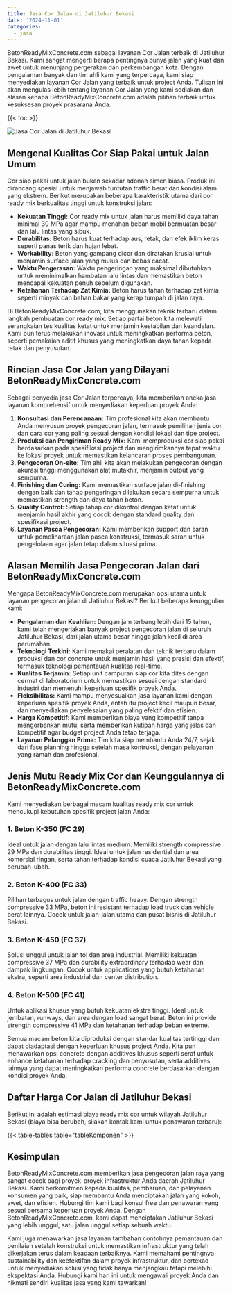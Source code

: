 ```yaml
---
title: Jasa Cor Jalan di Jatiluhur Bekasi
date: '2024-11-01'
categories:
  - jasa
---
```


BetonReadyMixConcrete.com sebagai layanan Cor Jalan terbaik di Jatiluhur Bekasi. Kami sangat mengerti berapa pentingnya punya jalan yang kuat dan awet untuk menunjang pergerakan dan perkembangan kota. Dengan pengalaman banyak dan tim ahli kami yang terpercaya, kami siap menyediakan layanan Cor Jalan yang terbaik untuk project Anda. Tulisan ini akan mengulas lebih tentang layanan Cor Jalan yang kami sediakan dan alasan kenapa BetonReadyMixConcrete.com adalah pilihan terbaik untuk kesuksesan proyek prasarana Anda.

{{< toc >}}

![Jasa Cor Jalan di Jatiluhur Bekasi](https://betoncor8.github.io/cor/harga-beton-readymix-concrete%20(12).png)

## Mengenal Kualitas Cor Siap Pakai untuk Jalan Umum

Cor siap pakai untuk jalan bukan sekadar adonan simen biasa. Produk ini dirancang spesial untuk menjawab tuntutan traffic berat dan kondisi alam yang ekstrem. Berikut merupakan beberapa karakteristik utama dari cor ready mix berkualitas tinggi untuk konstruksi jalan:

- **Kekuatan Tinggi:** Cor ready mix untuk jalan harus memiliki daya tahan minimal 30 MPa agar mampu menahan beban mobil bermuatan besar dan lalu lintas yang sibuk.
- **Durabilitas:** Beton harus kuat terhadap aus, retak, dan efek iklim keras seperti panas terik dan hujan lebat.
- **Workability:** Beton yang gampang dicor dan diratakan krusial untuk menjamin surface jalan yang mulus dan bebas cacat.
- **Waktu Pengerasan:** Waktu pengeringan yang maksimal dibutuhkan untuk meminimalkan hambatan lalu lintas dan memastikan beton mencapai kekuatan penuh sebelum digunakan.
- **Ketahanan Terhadap Zat Kimia:** Beton harus tahan terhadap zat kimia seperti minyak dan bahan bakar yang kerap tumpah di jalan raya.

Di BetonReadyMixConcrete.com, kita menggunakan teknik terbaru dalam langkah pembuatan cor ready mix. Setiap partai beton kita melewati serangkaian tes kualitas ketat untuk menjamin kestabilan dan keandalan. Kami pun terus melakukan inovasi untuk meningkatkan performa beton, seperti pemakaian aditif khusus yang meningkatkan daya tahan kepada retak dan penyusutan.

## Rincian Jasa Cor Jalan yang Dilayani BetonReadyMixConcrete.com

Sebagai penyedia jasa Cor Jalan terpercaya, kita memberikan aneka jasa layanan komprehensif untuk menyediakan keperluan proyek Anda:

1. **Konsultasi dan Perencanaan:** Tim profesional kita akan membantu Anda menyusun proyek pengecoran jalan, termasuk pemilihan jenis cor dan cara cor yang paling sesuai dengan kondisi lokasi dan tipe project.
2. **Produksi dan Pengiriman Ready Mix:** Kami memproduksi cor siap pakai berdasarkan pada spesifikasi project dan mengirimkannya tepat waktu ke lokasi proyek untuk memastikan kelancaran proses pembangunan.
3. **Pengecoran On-site:** Tim ahli kita akan melakukan pengecoran dengan akurasi tinggi menggunakan alat mutakhir, menjamin output yang sempurna.
4. **Finishing dan Curing:** Kami memastikan surface jalan di-finishing dengan baik dan tahap pengeringan dilakukan secara sempurna untuk memastikan strength dan daya tahan beton.
5. **Quality Control:** Setiap tahap cor dikontrol dengan ketat untuk menjamin hasil akhir yang cocok dengan standard quality dan spesifikasi project.
6. **Layanan Pasca Pengecoran:** Kami memberikan support dan saran untuk pemeliharaan jalan pasca konstruksi, termasuk saran untuk pengelolaan agar jalan tetap dalam situasi prima.

## Alasan Memilih Jasa Pengecoran Jalan dari BetonReadyMixConcrete.com

Mengapa BetonReadyMixConcrete.com merupakan opsi utama untuk layanan pengecoran jalan di Jatiluhur Bekasi? Berikut beberapa keunggulan kami:

- **Pengalaman dan Keahlian:** Dengan jam terbang lebih dari 15 tahun, kami telah mengerjakan banyak project pengecoran jalan di seluruh Jatiluhur Bekasi, dari jalan utama besar hingga jalan kecil di area perumahan.
- **Teknologi Terkini:** Kami memakai peralatan dan teknik terbaru dalam produksi dan cor concrete untuk menjamin hasil yang presisi dan efektif, termasuk teknologi pemantauan kualitas real-time.
- **Kualitas Terjamin:** Setiap unit campuran siap cor kita dites dengan cermat di laboratorium untuk memastikan sesuai dengan standard industri dan memenuhi keperluan spesifik proyek Anda.
- **Fleksibilitas:** Kami mampu menyesuaikan jasa layanan kami dengan keperluan spesifik proyek Anda, entah itu project kecil maupun besar, dan menyediakan penyelesaian yang paling efektif dan efisien.
- **Harga Kompetitif:** Kami memberikan biaya yang kompetitif tanpa mengorbankan mutu, serta memberikan kutipan harga yang jelas dan kompetitif agar budget project Anda tetap terjaga.
- **Layanan Pelanggan Prima:** Tim kita siap membantu Anda 24/7, sejak dari fase planning hingga setelah masa kontruksi, dengan pelayanan yang ramah dan profesional.

## Jenis Mutu Ready Mix Cor dan Keunggulannya di BetonReadyMixConcrete.com

Kami menyediakan berbagai macam kualitas ready mix cor untuk mencukupi kebutuhan spesifik project jalan Anda:

### 1\. Beton K-350 (FC 29)

Ideal untuk jalan dengan lalu lintas medium. Memiliki strength compressive 29 MPa dan durabilitas tinggi. Ideal untuk jalan residential dan area komersial ringan, serta tahan terhadap kondisi cuaca Jatiluhur Bekasi yang berubah-ubah.

### 2\. Beton K-400 (FC 33)

Pilihan terbagus untuk jalan dengan traffic heavy. Dengan strength compressive 33 MPa, beton ini resistant terhadap load truck dan vehicle berat lainnya. Cocok untuk jalan-jalan utama dan pusat bisnis di Jatiluhur Bekasi.

### 3\. Beton K-450 (FC 37)

Solusi unggul untuk jalan tol dan area industrial. Memiliki kekuatan compressive 37 MPa dan durability extraordinary terhadap wear dan dampak lingkungan. Cocok untuk applications yang butuh ketahanan ekstra, seperti area industrial dan center distribution.

### 4\. Beton K-500 (FC 41)

Untuk aplikasi khusus yang butuh kekuatan ekstra tinggi. Ideal untuk jembatan, runways, dan area dengan load sangat berat. Beton ini provide strength compressive 41 MPa dan ketahanan terhadap beban extreme.

Semua macam beton kita diproduksi dengan standar kualitas tertinggi dan dapat diadaptasi dengan keperluan khusus project Anda. Kita pun menawarkan opsi concrete dengan additives khusus seperti serat untuk enhance ketahanan terhadap cracking dan penyusutan, serta additives lainnya yang dapat meningkatkan performa concrete berdasarkan dengan kondisi proyek Anda.

## Daftar Harga Cor Jalan di Jatiluhur Bekasi

Berikut ini adalah estimasi biaya ready mix cor untuk wilayah Jatiluhur Bekasi (biaya bisa berubah, silakan kontak kami untuk penawaran terbaru):

{{< table-tables table="tableKomponen" >}}

## Kesimpulan

BetonReadyMixConcrete.com memberikan jasa pengecoran jalan raya yang sangat cocok bagi proyek-proyek infrastruktur Anda daerah Jatiluhur Bekasi. Kami berkomitmen kepada kualitas, pembaruan, dan pelayanan konsumen yang baik, siap membantu Anda menciptakan jalan yang kokoh, awet, dan efisien. Hubungi tim kami bagi konsul free dan penawaran yang sesuai bersama keperluan proyek Anda. Dengan BetonReadyMixConcrete.com, kami dapat menciptakan Jatiluhur Bekasi yang lebih unggul, satu jalan unggul setiap sebuah waktu.

Kami juga menawarkan jasa layanan tambahan contohnya pemantauan dan penilaian setelah konstruksi untuk memastikan infrastruktur yang telah dikerjakan terus dalam keadaan terbaiknya. Kami memahami pentingnya sustainability dan keefektifan dalam proyek infrastruktur, dan bertekad untuk menyediakan solusi yang tidak hanya menjangkau tetapi melebihi ekspektasi Anda. Hubungi kami hari ini untuk mengawali proyek Anda dan nikmati sendiri kualitas jasa yang kami tawarkan!
